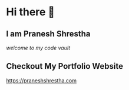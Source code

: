# Hi there 👋
## I am **Pranesh Shrestha**
*welcome to my code vault*

## Checkout My Portfolio Website
https://praneshshrestha.com